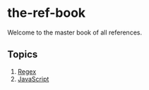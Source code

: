 # the-ref-book
Welcome to the master book of all references.

## Topics
1. [Regex](./regex)
2. [JavaScript](./js)
